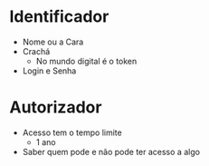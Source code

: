 # Identificador
- Nome ou a Cara
- Crachá
  - No mundo digital é o token
- Login e Senha

# Autorizador
- Acesso tem o tempo limite
  - 1 ano
- Saber quem pode e não pode ter acesso a algo